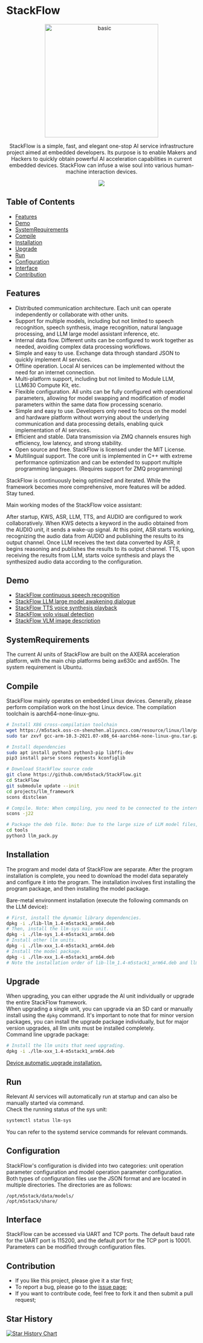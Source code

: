 # StackFlow

<p align="center"><img src="https://static-cdn.m5stack.com/resource/public/assets/m5logo2022.svg" alt="basic" width="300" height="300"></p>

<p align="center">
  StackFlow is a simple, fast, and elegant one-stop AI service infrastructure project aimed at embedded developers. Its purpose is to enable Makers and Hackers to quickly obtain powerful AI acceleration capabilities in current embedded devices. StackFlow can infuse a wise soul into various human-machine interaction devices.
</p>

<p align="center">
  <a href="https://opencollective.com/wukong-robot/contribute/tier/8131-sponsor" target="_blank"><img src="https://avatars.githubusercontent.com/u/17420673?s=48&v=4"></a>
</p>



## Table of Contents

* [Features](#Features)
* [Demo](#demo)
* [SystemRequirements](#SystemRequirements)
* [Compile](#Compile)
* [Installation](#Installation)
* [Upgrade](#Upgrade)
* [Run](#Run)
* [Configuration](#Configuration)
* [Interface](#Interface)
* [Contribution](#Contribution)


## Features
<!-- ![](doc/assets/network.png) -->
* Distributed communication architecture. Each unit can operate independently or collaborate with other units.
* Support for multiple models, including but not limited to speech recognition, speech synthesis, image recognition, natural language processing, and LLM large model assistant inference, etc.
* Internal data flow. Different units can be configured to work together as needed, avoiding complex data processing workflows.
* Simple and easy to use. Exchange data through standard JSON to quickly implement AI services.
* Offline operation. Local AI services can be implemented without the need for an internet connection.
* Multi-platform support, including but not limited to Module LLM, LLM630 Compute Kit, etc.
* Flexible configuration. All units can be fully configured with operational parameters, allowing for model swapping and modification of model parameters within the same data flow processing scenario.
* Simple and easy to use. Developers only need to focus on the model and hardware platform without worrying about the underlying communication and data processing details, enabling quick implementation of AI services.
* Efficient and stable. Data transmission via ZMQ channels ensures high efficiency, low latency, and strong stability.
* Open source and free. StackFlow is licensed under the MIT License.
* Multilingual support. The core unit is implemented in C++ with extreme performance optimization and can be extended to support multiple programming languages. (Requires support for ZMQ programming)

StackFlow is continuously being optimized and iterated. While the framework becomes more comprehensive, more features will be added. Stay tuned.

Main working modes of the StackFlow voice assistant:

After startup, KWS, ASR, LLM, TTS, and AUDIO are configured to work collaboratively. When KWS detects a keyword in the audio obtained from the AUDIO unit, it sends a wake-up signal. At this point, ASR starts working, recognizing the audio data from AUDIO and publishing the results to its output channel. Once LLM receives the text data converted by ASR, it begins reasoning and publishes the results to its output channel. TTS, upon receiving the results from LLM, starts voice synthesis and plays the synthesized audio data according to the configuration.


## Demo
- [StackFlow continuous speech recognition](./projects/llm_framework/README.md)
- [StackFlow LLM large model awakening dialogue](./projects/llm_framework/README.md)
- [StackFlow TTS voice synthesis playback](./projects/llm_framework/README.md)
- [StackFlow yolo visual detection](https://github.com/Abandon-ht/ModuleLLM_Development_Guide/tree/dev/ESP32/cpp)
- [StackFlow VLM image description](https://github.com/Abandon-ht/ModuleLLM_Development_Guide/tree/dev/ESP32/cpp)

## SystemRequirements ##
The current AI units of StackFlow are built on the AXERA acceleration platform, with the main chip platforms being ax630c and ax650n. The system requirement is Ubuntu.

## Compile ##
StackFlow mainly operates on embedded Linux devices. Generally, please perform compilation work on the host Linux device. The compilation toolchain is aarch64-none-linux-gnu.
```bash
# Install X86 cross-compilation toolchain
wget https://m5stack.oss-cn-shenzhen.aliyuncs.com/resource/linux/llm/gcc-arm-10.3-2021.07-x86_64-aarch64-none-linux-gnu.tar.gz
sudo tar zxvf gcc-arm-10.3-2021.07-x86_64-aarch64-none-linux-gnu.tar.gz -C /opt

# Install dependencies
sudo apt install python3 python3-pip libffi-dev
pip3 install parse scons requests kconfiglib

# Download StackFlow source code
git clone https://github.com/m5stack/StackFlow.git
cd StackFlow
git submodule update --init
cd projects/llm_framework
scons distclean

# Compile. Note: When compiling, you need to be connected to the internet to download source code, binary libraries, and other files. Please ensure a stable network connection.
scons -j22

# Package the deb file. Note: Due to the large size of LLM model files, packaging the deb file requires a considerable amount of disk space. It is recommended to use disk space of 128GB or more. During packaging, a large number of binary files will be downloaded, so please be aware of data usage.
cd tools
python3 llm_pack.py
```

## Installation ##
The program and model data of StackFlow are separate. After the program installation is complete, you need to download the model data separately and configure it into the program. The installation involves first installing the program package, and then installing the model package. 

Bare-metal environment installation (execute the following commands on the LLM device):
```bash
# First, install the dynamic library dependencies.
dpkg -i ./lib-llm_1.4-m5stack1_arm64.deb
# Then, install the llm-sys main unit.
dpkg -i ./llm-sys_1.4-m5stack1_arm64.deb
# Install other llm units.
dpkg -i ./llm-xxx_1.4-m5stack1_arm64.deb
# Install the model package.
dpkg -i ./llm-xxx_1.4-m5stack1_arm64.deb
# Note the installation order of lib-llm_1.4-m5stack1_arm64.deb and llm-sys_1.4-m5stack1_arm64.deb. The installation order of other llm units and model packages is not required.
```

## Upgrade
When upgrading, you can either upgrade the AI unit individually or upgrade the entire StackFlow framework.  
When upgrading a single unit, you can upgrade via an SD card or manually install using the `dpkg` command. It's important to note that for minor version packages, you can install the upgrade package individually, but for major version upgrades, all llm units must be installed completely.  
Command line upgrade package:
```bash
# Install the llm units that need upgrading.
dpkg -i ./llm-xxx_1.4-m5stack1_arm64.deb
```
[Device automatic upgrade installation.](https://docs.m5stack.com/en/guide/llm/llm/image)
## Run ##
Relevant AI services will automatically run at startup and can also be manually started via command.  
Check the running status of the sys unit:
```bash
systemctl status llm-sys
```
You can refer to the systemd service commands for relevant commands.

## Configuration ##
StackFlow's configuration is divided into two categories: unit operation parameter configuration and model operation parameter configuration.  
Both types of configuration files use the JSON format and are located in multiple directories. The directories are as follows:
```
/opt/m5stack/data/models/
/opt/m5stack/share/
```
## Interface ##
StackFlow can be accessed via UART and TCP ports. The default baud rate for the UART port is 115200, and the default port for the TCP port is 10001. Parameters can be modified through configuration files.

## Contribution

* If you like this project, please give it a star first;
* To report a bug, please go to the [issue page](https://github.com/m5stack/StackFlow/issues);
* If you want to contribute code, feel free to fork it and then submit a pull request;

## Star History

[![Star History Chart](https://api.star-history.com/svg?repos=m5stack/StackFlow&type=Date)](https://star-history.com/#m5stack/StackFlow&Date)
